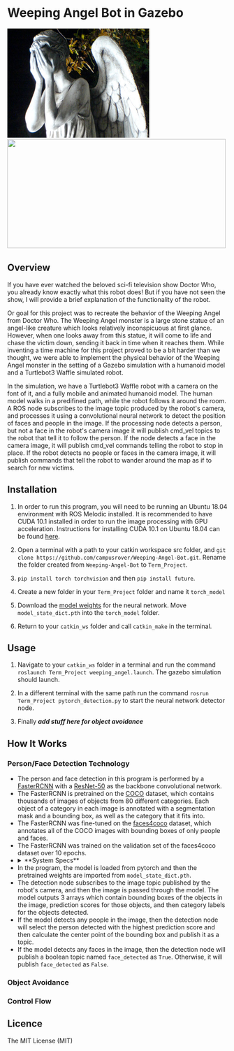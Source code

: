 # Weeping Angel Bot in Gazebo

<img src="weepingangels.jpg"  width="325" height="250"/>         <img src="weepingangelGIF.gif"  width="500" height="250"/>

## Overview

If you have ever watched the beloved sci-fi television show Doctor Who, you already know exactly what this robot does! But if you have not seen the show,
I will provide a brief explanation of the functionality of the robot.

Or goal for this project was to recreate the behavior of the Weeping Angel from Doctor Who. The Weeping Angel monster is a large stone statue of an angel-like creature which
looks relatively inconspicuous at first glance. However, when one looks away from this statue, it will come to life and chase the victim down, sending it back in time when it
reaches them. While inventing a time machine for this project proved to be a bit harder than we thought, we were able to implement the physical behavior of the Weeping Angel 
monster in the setting of a Gazebo simulation with a humanoid model and a Turtlebot3 Waffle simulated robot. 

In the simulation, we have a Turtlebot3 Waffle robot with a camera
on the font of it, and a fully mobile and animated humanoid model. The human model walks in a predifined path, while the robot follows it around the room. A ROS node subscribes
to the image topic produced by the robot's camera, and processes it using a convolutional neural network to detect the position of faces and people in the image. If the processing
node detects a person, but not a face in the robot's camera image it will publish cmd_vel topics to the robot that tell it to follow the person. If the node detects a face in the
camera image, it will publish cmd_vel commands telling the robot to stop in place. If the robot detects no people or faces in the camera image, it will publish commands that tell
the robot to wander around the map as if to search for new victims.

## Installation

1. In order to run this program, you will need to be running an Ubuntu 18.04 environment with ROS Melodic installed. It is recommended to have CUDA 10.1 installed in order to run the image processing with GPU acceleration. Instructions for installing CUDA 10.1 on Ubuntu 18.04 can be found [here](https://docs.nvidia.com/cuda/cuda-installation-guide-linux/index.html).

2. Open a terminal with a path to your catkin workspace src folder, and `git clone https://github.com/campusrover/Weeping-Angel-Bot.git`. Rename the folder created from `Weeping-Angel-Bot` to `Term_Project`.

3. `pip install torch torchvision` and then `pip install future`.

4. Create a new folder in your `Term_Project` folder and name it `torch_model`

5. Download the [model weights](https://drive.google.com/file/d/1n1nBDpdu9GnAb006depSl32x6O47NU_D/view) for the neural network. Move `model_state_dict.pth` into the `torch_model` folder.

6. Return to your `catkin_ws` folder and call `catkin_make` in the terminal.

## Usage

1. Navigate to your `catkin_ws` folder in a terminal and run the command `roslaunch Term_Project weeping_angel.launch`. The gazebo simulation should launch.

2. In a different terminal with the same path run the command `rosrun Term_Project pytorch_detection.py` to start the neural network detector node.

3. Finally ***add stuff here for object avoidance***

## How It Works

### Person/Face Detection Technology

* The person and face detection in this program is performed by a [FasterRCNN](https://arxiv.org/pdf/1506.01497.pdf) with a [ResNet-50](https://arxiv.org/pdf/1512.03385.pdf) as the backbone convolutional network.
* The FasterRCNN is pretrained on the [COCO](https://cocodataset.org/#home) dataset, which contains thousands of images of objects from 80 different categories. Each object of a category in each image is annotated with a segmentation mask and a bounding box, as well as the category that it fits into. 
* The FasterRCNN was fine-tuned on the [faces4coco](https://github.com/ACI-Institute/faces4coco) dataset, which annotates all of the COCO images with bounding boxes of only people and faces.
* The FasterRCNN was trained on the validation set of the faces4coco dataset over 10 epochs.
* <details><summary>**System Specs**</summary><br>
  - **CPU**: AMD Ryzen9 3950x
  - **GPU**: RTX 2070 Super
  - **Memory**: 32GB DDR4
  - **Storage**: 2TB Nvme M.2 SSD</details>
* In the program, the model is loaded from pytorch and then the pretrained weights are imported from `model_state_dict.pth`.
* The detection node subscribes to the image topic published by the robot's camera, and then the image is passed through the model. The model outputs 3 arrays which contain bounding boxes of the objects in the image, prediction scores for those objects, and then category labels for the objects detected.
* If the model detects any people in the image, then the detection node will select the person detected with the highest prediction score and then calculate the center point of the bounding box and publish it as a topic.
* If the model detects any faces in the image, then the detection node will publish a boolean topic named `face_detected` as `True`. Otherwise, it will publish `face_detected` as `False`.

### Object Avoidance

### Control Flow

## Licence

The MIT License (MIT) 



